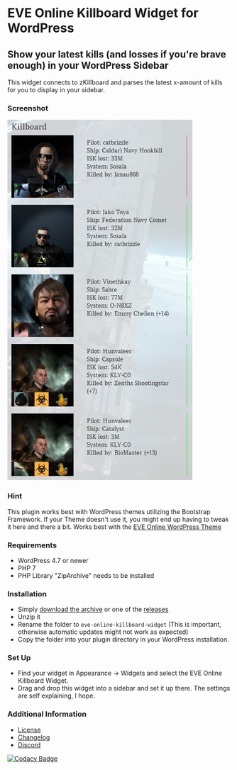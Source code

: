 # EVE Online Killboard Widget for WordPress

## Show your latest kills (and losses if you're brave enough) in your WordPress Sidebar

This widget connects to zKillboard and parses the latest x-amount of kills for you to display in your sidebar.

### Screenshot
![](images/widget.jpg)

### Hint
This plugin works best with WordPress themes utilizing the Bootstrap Framework. If your Theme doesn't use it, you might end up having to tweak it here and there a bit.
Works best with the [EVE Online WordPress Theme](https://github.com/ppfeufer/eve-online-wordpress-theme)

### Requirements
- WordPress 4.7 or newer
- PHP 7
- PHP Library "ZipArchive" needs to be installed

### Installation
- Simply [download the archive](https://github.com/ppfeufer/eve-online-killboard-widget/archive/master.zip) or one of the [releases](https://github.com/ppfeufer/eve-online-killboard-widget/releases)
- Unzip it
- Rename the folder to `eve-online-killboard-widget` (This is important, otherwise automatic updates might not work as expected)
- Copy the folder into your plugin directory in your WordPress installation.

### Set Up
- Find your widget in Appearance -> Widgets and select the EVE Online Killboard Widget.
- Drag and drop this widget into a sidebar and set it up there. The settings are self explaining, I hope.

### Additional Information
- [License](LICENSE)
- [Changelog](CHANGELOG.md)
- [Discord](https://discord.gg/YymuCZa)

[![Codacy Badge](https://api.codacy.com/project/badge/Grade/09f9a24507f1428cb4f92902d8af332c)](https://www.codacy.com/app/ppfeufer/eve-online-killboard-widget?utm_source=github.com&amp;utm_medium=referral&amp;utm_content=ppfeufer/eve-online-killboard-widget&amp;utm_campaign=Badge_Grade)
